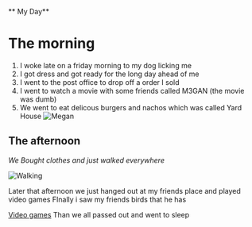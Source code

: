 ** My Day**
# The morning 
1. I woke late on a friday morning to my dog licking me 
2. I got dress and got ready for the long day ahead of me 
3. I went to the post office to drop off a order I sold 
4. I went to watch a movie with some friends called M3GAN (the movie was dumb)
5. We went to eat delicous burgers and nachos which was called Yard House
![Megan](https://philstarlife.s3.ap-east-1.amazonaws.com/photos/Pat/movies%20excited%20to%20watch%202023/megan.png)  
## The afternoon 
*We Bought clothes and just walked everywhere*

![Walking](https://i.pinimg.com/originals/8e/fd/c7/8efdc7c7b669a3ac89447cf079af6d4e.jpg) 

Later that afternoon we just hanged out at my friends place and played video games 
FInally i saw my friends birds that he has 

[Video games](https://youtu.be/Ch3NUR86UbA)
Than we all passed out and went to sleep

